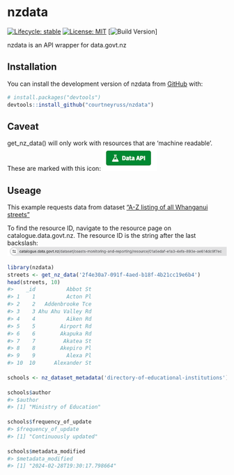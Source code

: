 
<!-- README.md is generated from README.Rmd. Please edit that file -->

# nzdata

<!-- badges: start -->

[![Lifecycle:
stable](https://img.shields.io/badge/lifecycle-stable-brightgreen.svg)](https://lifecycle.r-lib.org/articles/stages.html#stable)
[![License:
MIT](https://img.shields.io/badge/License-MIT-yellow.svg)](https://opensource.org/licenses/MIT)
\[![Build
Version](https://img.shields.io/github/v/release/courtneyruss/nzdata)\]
<!-- badges: end -->

nzdata is an API wrapper for data.govt.nz

## Installation

You can install the development version of nzdata from
[GitHub](https://github.com/) with:

``` r
# install.packages("devtools")
devtools::install_github("courtneyruss/nzdata")
```

## Caveat

get_nz_data() will only work with resources that are ‘machine readable’.
These are marked with this icon: ![Data API](images/data_api.png)

## Useage

This example requests data from dataset [“A-Z listing of all Whanganui
streets”](https://catalogue.data.govt.nz/dataset/whanganui-streets-a-z/resource/2f4e30a7-091f-4aed-b18f-4b21cc19e6b4)

To find the resource ID, navigate to the resource page on
catalogue.data.govt.nz. The resource ID is the string after the last
backslash: ![Data API](images/path.png)

``` r
library(nzdata)
streets <- get_nz_data('2f4e30a7-091f-4aed-b18f-4b21cc19e6b4')
head(streets, 10)
#>    _id          Abbot St
#> 1    1          Acton Pl
#> 2    2   Addenbrooke Tce
#> 3    3 Ahu Ahu Valley Rd
#> 4    4          Aiken Rd
#> 5    5        Airport Rd
#> 6    6        Akapuka Rd
#> 7    7         Akatea St
#> 8    8        Akepiro Pl
#> 9    9          Alexa Pl
#> 10  10      Alexander St

schools <- nz_dataset_metadata('directory-of-educational-institutions')

schools$author
#> $author
#> [1] "Ministry of Education"

schools$frequency_of_update
#> $frequency_of_update
#> [1] "Continuously updated"

schools$metadata_modified
#> $metadata_modified
#> [1] "2024-02-28T19:30:17.798664"
```
